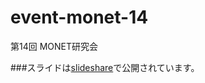 # event-monet-14
第14回 MONET研究会

###スライドは[slideshare](http://www.slideshare.net/kmiyako/monet-14)で公開されています。
